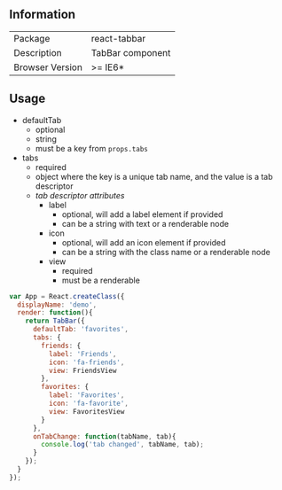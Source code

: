 ## Information

<table>
<tr>
<td>Package</td><td>react-tabbar</td>
</tr>
<tr>
<td>Description</td>
<td>TabBar component</td>
</tr>
<tr>
<td>Browser Version</td>
<td>>= IE6*</td>
</tr>
</table>

## Usage

- defaultTab
  - optional
  - string
  - must be a key from `props.tabs`
- tabs
  - required
  - object where the key is a unique tab name, and the value is a tab descriptor
  - *tab descriptor attributes*
    - label
      - optional, will add a label element if provided
      - can be a string with text or a renderable node
    - icon
      - optional, will add an icon element if provided
      - can be a string with the class name or a renderable node
    - view
      - required
      - must be a renderable

```js
var App = React.createClass({
  displayName: 'demo',
  render: function(){
    return TabBar({
      defaultTab: 'favorites',
      tabs: {
        friends: {
          label: 'Friends',
          icon: 'fa-friends',
          view: FriendsView
        },
        favorites: {
          label: 'Favorites',
          icon: 'fa-favorite',
          view: FavoritesView
        }
      },
      onTabChange: function(tabName, tab){
        console.log('tab changed', tabName, tab);
      }
    });
  }
});
```